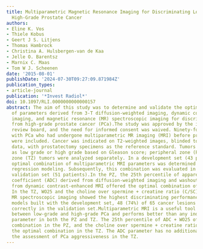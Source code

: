 ```yaml
---
title: Multiparametric Magnetic Resonance Imaging for Discriminating Low-Grade From
  High-Grade Prostate Cancer
authors:
- Eline K. Vos
- Thiele Kobus
- Geert J S. Litjens
- Thomas Hambrock
- Christina A. Hulsbergen-van de Kaa
- Jelle O. Barentsz
- Marnix C. Maas
- Tom W J. Scheenen
date: '2015-08-01'
publishDate: '2024-07-30T09:27:09.871984Z'
publication_types:
- article-journal
publication: '*Invest Radiol*'
doi: 10.1097/RLI.0000000000000157
abstract: The aim of this study was to determine and validate the optimal combination
  of parameters derived from 3-T diffusion-weighted imaging, dynamic contrast-enhanced
  imaging, and magnetic resonance (MR) spectroscopic imaging for discriminating low-grade
  from high-grade prostate cancer (PCa).The study was approved by the institutional
  review board, and the need for informed consent was waived. Ninety-four patients
  with PCa who had undergone multiparametric MR imaging (MRI) before prostatectomy
  were included. Cancer was indicated on T2-weighted images, blinded to any functional
  data, with prostatectomy specimens as the reference standard. Tumors were classified
  as low grade or high grade based on Gleason score; peripheral zone (PZ) and transition
  zone (TZ) tumors were analyzed separately. In a development set (43 patients), the
  optimal combination of multiparametric MRI parameters was determined using logistic
  regression modeling. Subsequently, this combination was evaluated in a separate
  validation set (51 patients).In the PZ, the 25th percentile of apparent diffusion
  coefficient (ADC) derived from diffusion-weighted imaging and washout (WO25) derived
  from dynamic contrast-enhanced MRI offered the optimal combination of parameters.
  In the TZ, WO25 and the choline over spermine + creatine ratio (C/SC) derived from
  MR spectroscopic imaging showed the highest discriminating performance. Using the
  models built with the development set, 48 (74%) of 65 cancer lesions were classified
  correctly in the validation set.Multiparametric MRI is a useful tool for the discrimination
  between low-grade and high-grade PCa and performs better than any individual functional
  parameter in both the PZ and TZ. The 25th percentile of ADC + WO25 offered the optimal
  combination in the PZ, and the choline over spermine + creatine ratio + WO25 offered
  the optimal combination in the TZ. The ADC parameter has no additional value for
  the assessment of PCa aggressiveness in the TZ.
---
```

